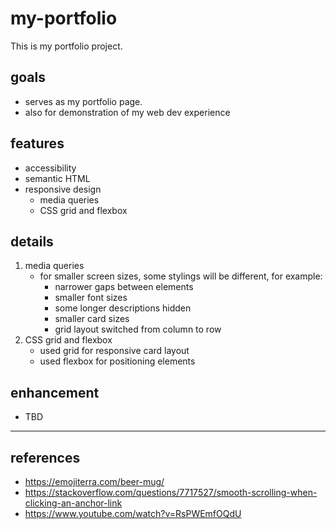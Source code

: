 # my-portfolio
This is my portfolio project.

## goals
- serves as my portfolio page.
- also for demonstration of my web dev experience

## features
- accessibility
- semantic HTML
- responsive design
    - media queries
    - CSS grid and flexbox

## details
1. media queries
    - for smaller screen sizes, some stylings will be different, for example:
        - narrower gaps between elements
        - smaller font sizes
        - some longer descriptions hidden
        - smaller card sizes
        - grid layout switched from column to row
2. CSS grid and flexbox
    - used grid for responsive card layout
    - used flexbox for positioning elements

## enhancement
- TBD

---
## references
- https://emojiterra.com/beer-mug/
- https://stackoverflow.com/questions/7717527/smooth-scrolling-when-clicking-an-anchor-link
- https://www.youtube.com/watch?v=RsPWEmfOQdU